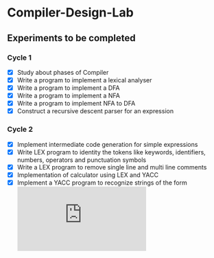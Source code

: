 # Compiler-Design-Lab
## Experiments to be completed
### Cycle 1
- [x] Study about phases of Compiler
- [x] Write a program to implement a lexical analyser
- [x] Write a program to implement a DFA
- [x] Write a program to implement a NFA
- [x] Write a program to implement NFA to DFA
- [x] Construct a recursive descent parser for an expression

### Cycle 2
- [x] Implement intermediate code generation for simple expressions
- [x] Write LEX program to identity the tokens like keywords, identifiers, numbers, operators and punctuation symbols
- [x] Write a LEX program to remove single line and multi line comments
- [x] Implementation of calculator using LEX and YACC
- [x] Implement a YACC program to recognize strings of the form ![equation](http://www.sciweavers.org/tex2img.php?eq=a%5En%20b%5En&bc=White&fc=Black&im=jpg&fs=12&ff=arev&edit=0)
